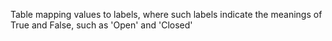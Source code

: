 ﻿Table mapping values to labels, where such labels indicate the meanings of True and False, such as 'Open' and 'Closed'